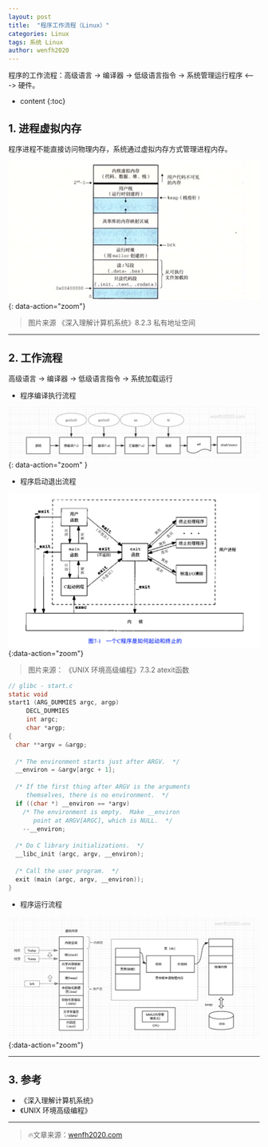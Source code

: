 ```yaml
---
layout: post
title:  "程序工作流程（Linux）"
categories: Linux
tags: 系统 Linux
author: wenfh2020
---
```


程序的工作流程：高级语言 -> 编译器 -> 低级语言指令 -> 系统管理运行程序 <---> 硬件。



* content
{:toc}

## 1. 进程虚拟内存

程序进程不能直接访问物理内存，系统通过虚拟内存方式管理进程内存。

![进程地址空间](/images/2020-02-20-14-22-08.png){: data-action="zoom"}

> 图片来源 《深入理解计算机系统》8.2.3 私有地址空间

---

## 2. 工作流程

高级语言 -> 编译器 -> 低级语言指令 -> 系统加载运行

* 程序编译执行流程

![编译流程](/images/2020-04-28-12-54-46.png){: data-action="zoom" }

* 程序启动退出流程

![程序启动退出流程](/images/2020-04-29-10-38-48.png){:data-action="zoom"}

> 图片来源： 《UNIX 环境高级编程》7.3.2 atexit函数

```c
// glibc - start.c
static void
start1 (ARG_DUMMIES argc, argp)
     DECL_DUMMIES
     int argc;
     char *argp;
{
  char **argv = &argp;

  /* The environment starts just after ARGV.  */
  __environ = &argv[argc + 1];

  /* If the first thing after ARGV is the arguments
     themselves, there is no environment.  */
  if ((char *) __environ == *argv)
    /* The environment is empty.  Make __environ
       point at ARGV[ARGC], which is NULL.  */
    --__environ;

  /* Do C library initializations.  */
  __libc_init (argc, argv, __environ);

  /* Call the user program.  */
  exit (main (argc, argv, __environ));
}
```

* 程序运行流程

![程序运行流程](/images/2020-04-29-11-39-52.png){:data-action="zoom"}

---

## 3. 参考

* 《深入理解计算机系统》
* 《UNIX 环境高级编程》

---

> 🔥文章来源：[wenfh2020.com](https://wenfh2020.com/)
